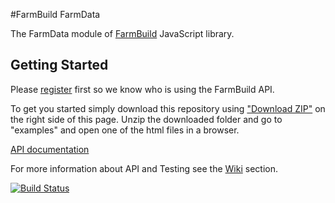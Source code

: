 #FarmBuild FarmData

The FarmData module of
<a href="https://github.com/FarmBuild" target="_blank">FarmBuild</a>
JavaScript library.

## Getting Started
Please <a href="https://farmbuild-user.agriculture.vic.gov.au">register</a> first so we know who is using the FarmBuild API.

To get you started simply download this repository using <a href="https://github.com/FarmBuild/farmbuild-farmdata/archive/master.zip" target="_blank">"Download ZIP"</a> on the right side of this page. Unzip the downloaded folder and go to "examples" and open one of the html files in a browser.

<a href="https://rawgit.com/FarmBuild/farmbuild-farmdata/master/docs/farmbuild-farmdata/1.0.39/index.html" target="_blank">API documentation</a>

For more information about API and Testing see the [Wiki](https://github.com/FarmBuild/farmbuild-farmdata/wiki) section.

[![Build Status](https://travis-ci.org/FarmBuild/farmdata.svg?branch=master)](https://travis-ci.org/FarmBuild/farmbuild-farmdata)

